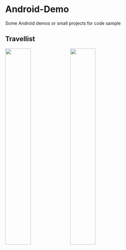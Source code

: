 # Android-Demo
Some Android demos or small projects for code sample

## Travellist
<img src="https://github.com/sosa-sang/Android-Demo/blob/master/Travellist/Screenshots/MainActivity.png" width="40%" height="40%" />
<img src="https://github.com/sosa-sang/Android-Demo/blob/master/Travellist/Screenshots/DetailActivity.png" width="40%" height="40%" />
